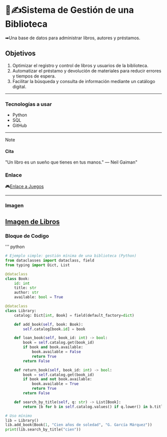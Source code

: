 # 📕✍Sistema de Gestión de una Biblioteca
➡Una base de datos para administrar libros, autores y préstamos.
## Objetivos
1. Optimizar el registro y control de libros y usuarios de la biblioteca.
2. Automatizar el préstamo y devolución de materiales para reducir errores y tiempos de espera.
3. Facilitar la búsqueda y consulta de información mediante un catálogo digital.
---
### Tecnologías a usar
- Python
- SQL
- GitHub
---
> [!NOTE]
>#### Cita
>"Un libro es un sueño que tienes en tus manos." — Neil Gaiman"

### Enlace
🎮[Enlace a Juegos](https://www.juegos.com/)

---
### Imagen
[Imagen de Libros](imagen/books.jpg)
---

### Bloque de Codigo
''' python
```python
# Ejemplo simple: gestión mínima de una biblioteca (Python)
from dataclasses import dataclass, field
from typing import Dict, List

@dataclass
class Book:
    id: int
    title: str
    author: str
    available: bool = True

@dataclass
class Library:
    catalog: Dict[int, Book] = field(default_factory=dict)

    def add_book(self, book: Book):
        self.catalog[book.id] = book

    def loan_book(self, book_id: int) -> bool:
        book = self.catalog.get(book_id)
        if book and book.available:
            book.available = False
            return True
        return False

    def return_book(self, book_id: int) -> bool:
        book = self.catalog.get(book_id)
        if book and not book.available:
            book.available = True
            return True
        return False

    def search_by_title(self, q: str) -> List[Book]:
        return [b for b in self.catalog.values() if q.lower() in b.title.lower()]

# Uso mínimo
lib = Library()
lib.add_book(Book(1, "Cien años de soledad", "G. García Márquez"))
print(lib.search_by_title("cien"))
```